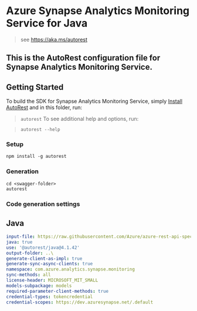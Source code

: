 # Azure Synapse Analytics Monitoring Service for Java

> see https://aka.ms/autorest

This is the AutoRest configuration file for Synapse Analytics Monitoring Service.
---
## Getting Started

To build the SDK for Synapse Analytics Monitoring Service, simply [Install AutoRest](https://aka.ms/autorest) and in
this folder, run:

> `autorest`
To see additional help and options, run:

> `autorest --help`
### Setup
```ps
npm install -g autorest
```

### Generation

```ps
cd <swagger-folder>
autorest
```

### Code generation settings

## Java

```yaml
input-file: https://raw.githubusercontent.com/Azure/azure-rest-api-specs/3d6211cf28f83236cdf78e7cfc50efd3fb7cba72/specification/synapse/data-plane/Microsoft.Synapse/stable/2020-12-01/monitoring.json
java: true
use: '@autorest/java@4.1.42'
output-folder: ..\
generate-client-as-impl: true
generate-sync-async-clients: true
namespace: com.azure.analytics.synapse.monitoring
sync-methods: all
license-header: MICROSOFT_MIT_SMALL
models-subpackage: models
required-parameter-client-methods: true
credential-types: tokencredential
credential-scopes: https://dev.azuresynapse.net/.default
```
